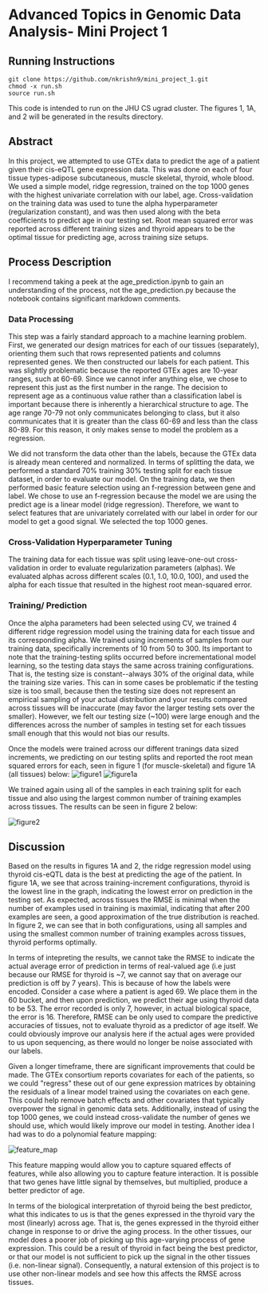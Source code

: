 
# Advanced Topics in Genomic Data Analysis- Mini Project 1 #

## Running Instructions ##
```
git clone https://github.com/nkrishn9/mini_project_1.git
chmod -x run.sh
source run.sh
```
This code is intended to run on the JHU CS ugrad cluster. The figures 1, 1A, and 2 will be generated in the results directory.

## Abstract ##
In this project, we attempted to use GTEx data to predict the age of a patient given their cis-eQTL gene expression data. This was done on each of four tissue types-adipose subcutaneous, muscle skeletal, thyroid, whole blood. We used a simple model, ridge regression, trained on the top 1000 genes with the highest univariate correlation with our label, age. Cross-validation on the training data was used to tune the alpha hyperparameter (regularization constant), and was then used along with the beta coefficients to predict age in our testing set. Root mean squared error was reported across different training sizes and thyroid appears to be the optimal tissue for predicting age, across training size setups. 

## Process Description ##
I recommend taking a peek at the age_prediction.ipynb to gain an understanding of the process, not the age_prediction.py because the notebook contains significant markdown comments. 

### Data Processing ###
This step was a fairly standard approach to a machine learning problem. First, we generated our design matrices for each of our tissues (separately), orienting them such that rows represented patients and columns represented genes. We then constructed our labels for each patient. This was slightly problematic because the reported GTEx ages are 10-year ranges, such at 60-69. Since we cannot infer anything else, we chose to represent this just as the first number in the range. The decision to represent age as a continuous value rather than a classification label is important because there is inherently a hierarchical structure to age. The age range 70-79 not only communicates belonging to class, but it also communicates that it is greater than the class 60-69 and less than the class 80-89. For this reason, it only makes sense to model the problem as a regression. 

We did not transform the data other than the labels, because the GTEx data is already mean centered and normalized. In terms of splitting the data, we performed a standard 70% training 30% testing split for each tissue dataset, in order to evaluate our model. On the training data, we then performed basic feature selection using an f-regression between gene and label. We chose to use an f-regression because the model we are using the predict age is a linear model (ridge regression). Therefore, we want to select features that are univariately correlated with our label in order for our model to get a good signal. We selected the top 1000 genes.

### Cross-Validation Hyperparameter Tuning ###
The training data for each tissue was split using leave-one-out cross-validation in order to evaluate regularization parameters (alphas). We evaluated alphas across different scales (0.1, 1.0, 10.0, 100), and used the alpha for each tissue that resulted in the highest root mean-squared error. 

### Training/ Prediction ###
Once the alpha parameters had been selected using CV, we trained 4 different ridge regression model using the training data for each tissue and its corresponding alpha. We trained using increments of samples from our training data, specifically increments of 10 from 50 to 300. Its important to note that the training-testing splits occurred before incrementational model learning, so the testing data stays the same across training configurations. That is, the testing size is constant--always 30% of the original data, while the training size varies. This can in some cases be problematic if the testing size is too small, because then the testing size does not represent an empirical sampling of your actual distribution and your results compared across tissues will be inaccurate (may favor the larger testing sets over the smaller). However, we felt our testing size (~100) were large enough and the differences across the number of samples in testing set for each tissues small enough that this would not bias our results. 

Once the models were trained across our different tranings data sized increments, we predicting on our testing splits and reported the root mean squared errors for each, seen in figure 1 (for muscle-skeletal) and figure 1A (all tissues) below: 
![figure1]
![figure1a]

We trained again using all of the samples in each training split for each tissue and also using the largest common number of training examples across tissues. The results can be seen in figure 2 below: 

![figure2]


## Discussion ##
Based on the results in figures 1A and 2, the ridge regression model using thyroid cis-eQTL data is the best at predicting the age of the patient. In figure 1A, we see that across training-increment configurations, thyroid is the lowest line in the graph, indicating the lowest error on prediction in the testing set. As expected, across tissues the RMSE is minimal when the number of examples used in training is maximial, indicating that after 200 examples are seen, a good approximation of the true distribution is reached. In figure 2, we can see that in both configurations, using all samples and using the smallest common number of training examples across tissues, thyroid performs optimally. 

In terms of intepreting the results, we cannot take the RMSE to indicate the actual average error of prediction in terms of real-valued age (i.e just because our RMSE for thyroid is ~7, we cannot say that on average our prediction is off by 7 years). This is because of how the labels were encoded. Consider a case where a patient is aged 69. We place them in the 60 bucket, and then upon prediction, we predict their age using thyroid data to be 53. The error recorded is only 7, however, in actual biological space, the error is 16. Therefore, RMSE can be only used to compare the predictive accuracies of tissues, not to evaluate thyroid as a predictor of age itself. We could obviously improve our analysis here if the actual ages were provided to us upon sequencing, as there would no longer be noise associated with our labels. 

Given a longer timeframe, there are significant improvements that could be made. The GTEx consortium reports covariates for each of the patients, so we could "regress" these out of our gene expression matrices by obtaining the residuals of a linear model trained using the covariates on each gene. This could help remove batch effects and other covariates that typically overpower the signal in genomic data sets. Additionally, instead of using the top 1000 genes, we could instead cross-validate the number of genes we should use, which would likely improve our model in testing. Another idea I had was to do a polynomial feature mapping:

![feature_map]

This feature mapping would allow you to capture squared effects of features, while also allowing you to capture feature interaction. It is possible that two genes have little signal by themselves, but multiplied, produce a better predictor of age. 

In terms of the biological interpretation of thyroid being the best predictor, what this indicates to us is that the genes expressed in the thyroid vary the most (linearly) across age. That is, the genes expressed in the thyroid either change in response to or drive the aging process. In the other tissues, our model does a poorer job of picking up this age-varying process of gene expression. This could be a result of thyroid in fact being the best predictor, or that our model is not sufficient to pick up the signal in the other tissues (i.e. non-linear signal). Consequently, a natural extension of this project is to use other non-linear models and see how this affects the RMSE across tissues. 

[figure1]: https://github.com/nkrishn9/mini_project_1/blob/master/results/figure_1.png
[figure1a]: https://github.com/nkrishn9/mini_project_1/blob/master/results/figure_1A.png
[figure2]: https://github.com/nkrishn9/mini_project_1/blob/master/results/figure_2.png
[feature_map]: http://latex.codecogs.com/gif.latex?(x_1,x_2)-%3E(x_1,%20x_2,%20x_1^2,%20x_2^2,%20x_1x_2)

